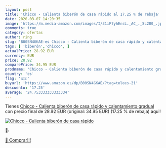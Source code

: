```yaml
---
layout: post
title: 'Chicco - Calienta biberón de casa rápido al 17.25 % de rebaja'
date: 2020-03-07 14:20:35
image: 'https://m.media-amazon.com/images/I/31iP7yhEnsL._AC_._SL200_.jpg'
comments: true
category: ofertas
author: ring
slug: 'B00SN4GKAE-es Chicco - Calienta biberón de casa rápido y calentamiento...'
tags: [ 'biberón','chicco', ]
actualPrice: 28.92 EUR
currency: EUR
price: 28.92
comparePrice: 34.95 EUR
prodname: 'Chicco - Calienta biberón de casa rápido y calentamiento gradual'
country: 'es'
flag: '🇪🇸'
buyurl: 'https://www.amazon.es/dp/B00SN4GKAE/?tag=tolees-21'
descuento: '17.25'
average: '24.753333333333334'
---
```


Tienes [Chicco - Calienta biberón de casa rápido y calentamiento gradual](https://www.amazon.es/dp/B00SN4GKAE/?tag=tolees-21) con precio final de  28.92 EUR (original: 34.95 EUR) (17.25 %  de rebaja) aqui!

[![Chicco - Calienta biberón de casa rápido](https://m.media-amazon.com/images/I/31iP7yhEnsL._AC_._SL200_.jpg)](https://www.amazon.es/dp/B00SN4GKAE/?tag=tolees-21)

🔎:


[🛒 Comprar!!!](https://www.amazon.es/dp/B00SN4GKAE/?tag=tolees-21)
